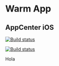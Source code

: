 # Warm App

## AppCenter iOS

[![Build status](https://build.appcenter.ms/v0.1/apps/c2bf9a2c-af88-49f0-9efa-225c34395640/branches/main/badge)](https://appcenter.ms)

[![Build status](https://build.appcenter.ms/v0.1/apps/c8bc1b62-39d9-4391-96ff-4b5d25b7fd2f/branches/main/badge)](https://appcenter.ms)

Hola
